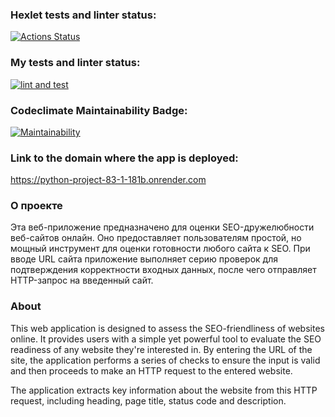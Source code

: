 ### Hexlet tests and linter status:
[![Actions Status](https://github.com/YuliaPie/python-project-83/actions/workflows/hexlet-check.yml/badge.svg)](https://github.com/YuliaPie/python-project-83/actions)

### My tests and linter status:
[![lint and test](https://github.com/YuliaPie/python-project-83/actions/workflows/lint_and_test.yml/badge.svg)](https://github.com/YuliaPie/python-project-83/actions/workflows/lint_and_test.yml)

### Codeclimate Maintainability Badge:
[![Maintainability](https://api.codeclimate.com/v1/badges/38a2216de6e95d3bb154/maintainability)](https://codeclimate.com/github/YuliaPie/python-project-83/maintainability)

### Link to the domain where the app is deployed:
https://python-project-83-1-181b.onrender.com

### О проекте

Эта веб-приложение предназначено для оценки SEO-дружелюбности веб-сайтов онлайн. Оно предоставляет пользователям простой, но мощный инструмент для оценки готовности любого сайта к SEO. При вводе URL сайта приложение выполняет серию проверок для подтверждения корректности входных данных, после чего отправляет HTTP-запрос на введенный сайт.

### About

This web application is designed to assess the SEO-friendliness of websites online. It provides users with a simple yet powerful tool to evaluate the SEO readiness of any website they're interested in. By entering the URL of the site, the application performs a series of checks to ensure the input is valid and then proceeds to make an HTTP request to the entered website.

The application extracts key information about the website from this HTTP request, including heading, page title, status code and description. 
